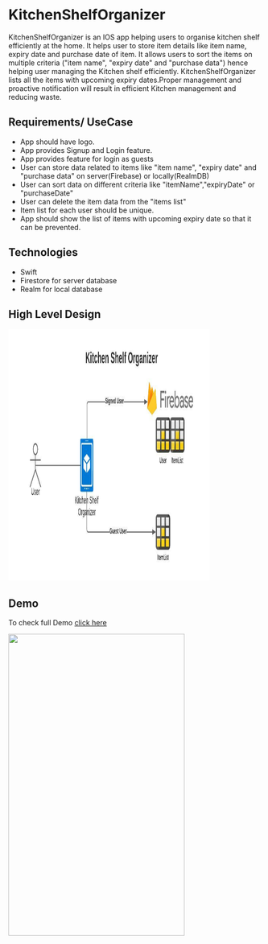  # KitchenShelfOrganizer
 KitchenShelfOrganizer is an IOS app helping users to organise kitchen shelf efficiently at the home. It helps user to store item details like item name, expiry date and purchase date of item. It allows users to sort the items on multiple criteria ("item name", "expiry date" and "purchase data") hence helping user managing the Kitchen shelf efficiently. KitchenShelfOrganizer lists all the items with upcoming expiry dates.Proper management and proactive notification will result in efficient Kitchen management and reducing waste.


## Requirements/ UseCase
* App should have logo.
* App provides  Signup and Login feature.
* App provides feature for login as guests
* User can store data related to items like "item name", "expiry date" and "purchase data" on server(Firebase) or locally(RealmDB)
* User can sort data on different criteria like "itemName","expiryDate" or "purchaseDate"
* User can delete the item data from the "items list"
* Item list for each user should be unique.
* App should show the list of items with upcoming expiry date so that it can be prevented.



## Technologies

* Swift
* Firestore for server database
* Realm for local database

## High Level Design

<img src="./Media/KitchenShelfOrganizer.jpeg" width="400" height="500">

## Demo

To check full Demo [click here](https://drive.google.com/file/d/1ztRM190XP8NyaVcoeoNP0T3xub1kD2wg/view?usp=sharing)

<img src="./Media/KitchenShelfOrganizerDemo.gif" width="350" height="600">







